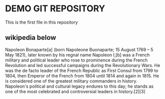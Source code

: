 # DEMO GIT REPOSITORY

This is the first file in this repository

## wikipedia below
Napoleon Bonaparte[a] (born Napoleone Buonaparte; 15 August 1769 – 5 May 1821), 
later known by his regnal name Napoleon I,[b] was a French military and political 
leader who rose to prominence during the French Revolution and led successful
campaigns during the Revolutionary Wars. He was the de facto leader of the French Republic
 as First Consul from 1799 to 1804, then Emperor of the French from 1804 until 1814 and 
again in 1815. He is considered one of the greatest military commanders in history. 
Napoleon's political and cultural legacy endures to this day; he stands as one of the 
most celebrated and controversial leaders in history.[2][3]
